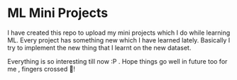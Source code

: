 # ML Mini Projects

I have created this repo to upload my mini projects which I do while learning ML. Every project has something new which I have learned lately. Basically I try to implement the new thing that I learnt on the new dataset.

Everything is so interesting till now :P . Hope things go well in future too for me , fingers crossed 🤞!



